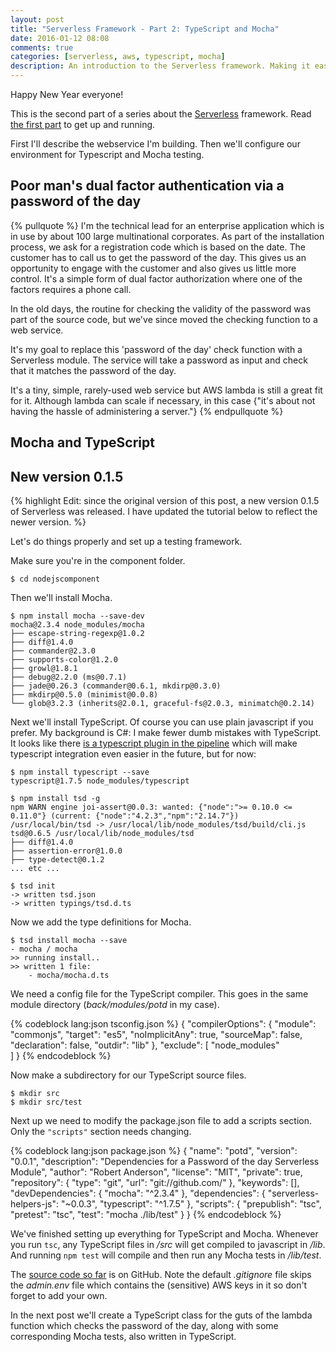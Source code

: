 ```yaml
---
layout: post
title: "Serverless Framework - Part 2: TypeScript and Mocha"
date: 2016-01-12 08:08
comments: true
categories: [serverless, aws, typescript, mocha]
description: An introduction to the Serverless framework. Making it easy to use Amazon Lambda to build highly scalable apps cheaply. Here we configure the project for Typescript and Mocha.
---
```



Happy New Year everyone! 

This is the second part of a series about the [Serverless](https://github.com/serverless/serverless) framework. Read [the first part](/serverless-framework-part-1-up-and-running/) to get up and running.

First I'll describe the webservice I'm building. Then we'll configure our environment for Typescript and Mocha testing.

## Poor man's dual factor authentication via a password of the day ##

{% pullquote %}
I'm the technical lead for an enterprise application which is in use by about 100 large multinational corporates. As part of the installation process, we ask for a registration code which is based on the date. The customer has to call us to get the password of the day. This gives us an opportunity to engage with the customer and also gives us little more control. It's a simple form of dual factor authorization where one of the factors requires a phone call. 

In the old days, the routine for checking the validity of the password was part of the source code, but we've since moved the checking function to a web service.

It's my goal to replace this 'password of the day' check function with a Serverless module. The service will take a password as input and check that it matches the password of the day.

It's a tiny, simple, rarely-used web service but AWS lambda is still a great fit for it. Although lambda can scale if necessary, in this case {"it's about not having the hassle of administering a server."}
{% endpullquote %}

## Mocha and TypeScript ##

## New version 0.1.5 ##
{% highlight Edit: since the original version of this post, a new version 0.1.5 of Serverless was released. I have updated the tutorial below to reflect the newer version. %}

Let's do things properly and set up a testing framework.

Make sure you're in the component folder.
    
    $ cd nodejscomponent
    
Then we'll install Mocha.    

    $ npm install mocha --save-dev
    mocha@2.3.4 node_modules/mocha
    ├── escape-string-regexp@1.0.2
    ├── diff@1.4.0
    ├── commander@2.3.0
    ├── supports-color@1.2.0
    ├── growl@1.8.1
    ├── debug@2.2.0 (ms@0.7.1)
    ├── jade@0.26.3 (commander@0.6.1, mkdirp@0.3.0)
    ├── mkdirp@0.5.0 (minimist@0.0.8)
    └── glob@3.2.3 (inherits@2.0.1, graceful-fs@2.0.3, minimatch@0.2.14)

Next we'll install TypeScript. Of course you can use plain javascript if you prefer. My background is C#: I make fewer dumb mistakes with TypeScript. It looks like there [is a typescript plugin in the pipeline](https://github.com/serverless/serverless/issues/371) which will make typescript integration even easier in the future, but for now:

    $ npm install typescript --save
    typescript@1.7.5 node_modules/typescript
    
    $ npm install tsd -g
    npm WARN engine joi-assert@0.0.3: wanted: {"node":">= 0.10.0 <= 0.11.0"} (current: {"node":"4.2.3","npm":"2.14.7"})
    /usr/local/bin/tsd -> /usr/local/lib/node_modules/tsd/build/cli.js
    tsd@0.6.5 /usr/local/lib/node_modules/tsd
    ├── diff@1.4.0
    ├── assertion-error@1.0.0
    ├── type-detect@0.1.2
    ... etc ...

    $ tsd init
    -> written tsd.json
    -> written typings/tsd.d.ts
    
Now we add the type definitions for Mocha.

    $ tsd install mocha --save
    - mocha / mocha    
    >> running install..
    >> written 1 file:
        - mocha/mocha.d.ts
        
We need a config file for the TypeScript compiler. This goes in the same module directory (_back/modules/potd_ in my case).

{% codeblock lang:json tsconfig.json %}
{
    "compilerOptions": {
        "module": "commonjs",
        "target": "es5",
        "noImplicitAny": true,
        "sourceMap": false,
        "declaration": false,
        "outdir": "lib"
    },
    "exclude": [
        "node_modules"    
    ]
}
{% endcodeblock %}

Now make a subdirectory for our TypeScript source files.

    $ mkdir src
    $ mkdir src/test
    
Next up we need to modify the package.json file to add a scripts section. Only the `"scripts"` section needs changing.

{% codeblock lang:json package.json %}
{
  "name": "potd",
  "version": "0.0.1",
  "description": "Dependencies for a Password of the day Serverless Module",
  "author": "Robert Anderson",
  "license": "MIT",
  "private": true,
  "repository": {
    "type": "git",
    "url": "git://github.com/"
  },
  "keywords": [],
  "devDependencies": {
    "mocha": "^2.3.4"
  },
  "dependencies": {
    "serverless-helpers-js": "~0.0.3",
    "typescript": "^1.7.5"
  },
  "scripts": {
    "prepublish": "tsc",
    "pretest": "tsc",
    "test": "mocha ./lib/test"
  }
}
{% endcodeblock %}

We've finished setting up everything for TypeScript and Mocha. Whenever you run `tsc`, any TypeScript files in _/src_ will get compiled to javascript in _/lib_. And running `npm test` will compile and then run any Mocha tests in _/lib/test_. 

The [source code so far](https://github.com/ZeroSharp/ServerlessPotd) is on GitHub. Note the default _.gitignore_ file skips the _admin.env_ file which contains the (sensitive) AWS keys in it so don't forget to add your own.

In the next post we'll create a TypeScript class for the guts of the lambda function which checks the password of the day, along with some corresponding Mocha tests, also written in TypeScript.
